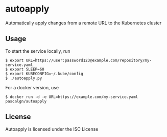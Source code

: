 # autoapply

Automatically apply changes from a remote URL to the Kubernetes cluster

## Usage

To start the service locally, run

    $ export URL=https://user:password123@example.com/repository/my-service.yaml
    $ export SLEEP=60
    $ export KUBECONFIG=~/.kube/config
    $ ./autoapply.py

For a docker version, use

    $ docker run -d -e URL=https://example.com/my-service.yaml pascalgn/autoapply

## License

Autoapply is licensed under the ISC License
